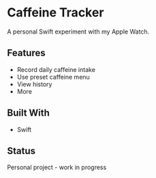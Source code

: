 # Caffeine Tracker

A personal Swift experiment with my Apple Watch.

## Features

- Record daily caffeine intake
- Use preset caffeine menu
- View history
- More

## Built With

- Swift

## Status

Personal project - work in progress

